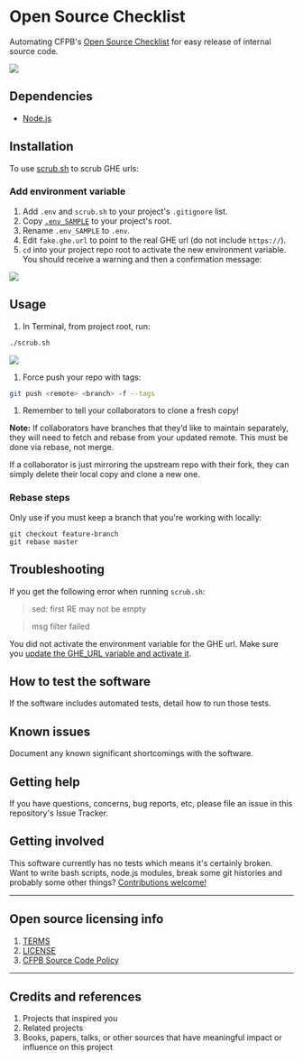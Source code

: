 # Open Source Checklist

Automating CFPB's [Open Source Checklist](https://github.com/cfpb/open-source-project-template/blob/master/opensource-checklist.md) for easy release of internal source code.

![](https://raw.githubusercontent.com/cfpb/open-source-project-template/master/screenshot.png)


## Dependencies

- [Node.js](https://nodejs.org/en/)

## Installation

To use [scrub.sh](scrub.sh) to scrub GHE urls:

### Add environment variable

1. Add `.env` and `scrub.sh` to your project's `.gitignore` list.
1. Copy [`.env_SAMPLE`](.env_SAMPLE) to your project's root.
1. Rename `.env_SAMPLE` to `.env`.
1. Edit `fake.ghe.url` to point to the real GHE url (do not include `https://`).
1. `cd` into your project repo root to activate the new environment variable. You should receive a warning and then a confirmation message: 

![](https://raw.githubusercontent.com/cfpb/open-source-project-template/master/screenshot-env.png)

## Usage

1. In Terminal, from project root, run:

  ```bash
./scrub.sh
  ```
![](https://raw.githubusercontent.com/cfpb/open-source-project-template/master/screenshot-scrub-success.png)
1. Force push your repo with tags:

  ```bash
  git push <remote> <branch> -f --tags
  ```
1. Remember to tell your collaborators to clone a fresh copy!

**Note:** If collaborators have branches that they’d like to maintain separately, they will need to fetch and rebase from your updated remote. This must be done via rebase, not merge.

If a collaborator is just mirroring the upstream repo with their fork, they can simply delete their local copy and clone a new one.

### Rebase steps

Only use if you must keep a branch that you're working with locally:

```
git checkout feature-branch
git rebase master
```

## Troubleshooting

If you get the following error when running `scrub.sh`:

> sed: first RE may not be empty

> msg filter failed

You did not activate the environment variable for the GHE url. Make sure you [update the GHE_URL variable and activate it](#add-environment-variable).

## How to test the software

If the software includes automated tests, detail how to run those tests.

## Known issues

Document any known significant shortcomings with the software.

## Getting help

If you have questions, concerns, bug reports, etc, please file an issue in this repository's Issue Tracker.

## Getting involved

This software currently has no tests which means it's certainly broken. Want to write bash scripts, node.js modules, break some git histories and probably some other things? [Contributions welcome!](CONTRIBUTING.md)

----

## Open source licensing info
1. [TERMS](TERMS.md)
2. [LICENSE](LICENSE)
3. [CFPB Source Code Policy](https://github.com/cfpb/source-code-policy/)


----

## Credits and references

1. Projects that inspired you
2. Related projects
3. Books, papers, talks, or other sources that have meaningful impact or influence on this project
